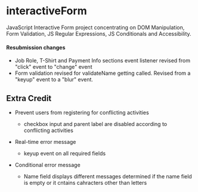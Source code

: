 # interactiveForm
JavaScript Interactive Form project concentrating on DOM Manipulation, Form Validation, 
JS Regular Expressions, JS Conditionals and Accessibility.

#### Resubmission changes
* Job Role, T-Shirt and Payment Info sections event listener revised from "click" event to "change" event
* Form validation revised for validateName getting called. Revised from a "keyup" event to a "blur" event.

## Extra Credit
* Prevent users from registering for conflicting activities
  - checkbox input and parent label are disabled according to conflicting activities

* Real-time error message 
  - keyup event on all required fields

* Conditional error message
  - Name field displays different messages determined if the name field is empty or it cntains cahracters other than letters
